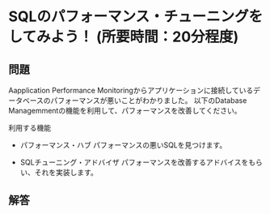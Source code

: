# SQLのパフォーマンス・チューニングをしてみよう！ (所要時間：20分程度)


## 問題
Aapplication Performance Monitoringからアプリケーションに接続しているデータベースのパフォーマンスが悪いことがわかりました。
以下のDatabase Managemmentの機能を利用して、パフォーマンスを改善してください。

利用する機能
 - パフォーマンス・ハブ
   パフォーマンスの悪いSQLを見つけます。
   
 - SQLチューニング・アドバイザ
   パフォーマンスを改善するアドバイスをもらい、それを実装します。

## 解答

